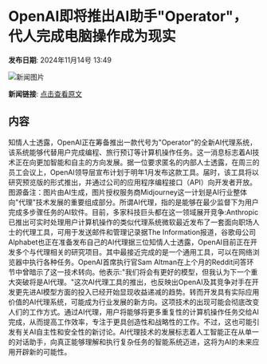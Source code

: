 # OpenAI即将推出AI助手"Operator"，代人完成电脑操作成为现实

**发布日期**: 2024年11月14号 13:49

![新闻图片](https://pic.chinaz.com/picmap/202311281038503909_6.jpg)

**新闻链接**: [点击查看原文](https://www.aibase.com/zh/news/13234)

## 内容

知情人士透露，OpenAI正在筹备推出一款代号为"Operator"的全新AI代理系统，该系统能够代替用户完成编程、旅行预订等计算机操作任务。这一消息标志着AI技术正在向更加智能和自主的方向发展。据一位要求匿名的内部人士透露，在周三的员工会议上，OpenAI领导层宣布计划于明年1月发布这款工具。届时，该工具将以研究预览版的形式推出，并通过公司的应用程序编程接口（API）向开发者开放。图源备注：图片由AI生成，图片授权服务商Midjourney这一计划是AI行业整体向"代理"技术发展的重要组成部分。所谓AI代理，指的是能够在最少监督下为用户完成多步骤任务的AI软件。目前，多家科技巨头都在这一领域展开竞争:Anthropic已推出可实时处理用户计算机操作的类似代理系统微软最近发布了一套面向职场人士的代理工具，可用于发送邮件和管理记录据The Information报道，谷歌母公司Alphabet也正在准备发布自己的AI代理据三位知情人士透露，OpenAI目前正在开发多个与代理相关的研究项目。其中最接近完成的是一个通用工具，可以在网络浏览器中执行各种任务。OpenAI首席执行官Sam Altman在上个月的Reddit问答环节中曾暗示了这一技术转向。他表示:"我们将会有更好的模型，但我认为下一个重大突破将是AI代理。"这次AI代理工具的推出，也反映出OpenAI及其竞争对手在开发更先进AI模型方面的投入已经开始显现收益递减的趋势。转而开发具有实际应用价值的AI代理系统，可能成为行业发展的新方向。这项技术的出现可能会彻底改变人们的工作方式。通过AI代理，用户将能够将更多重复性的计算机操作任务交给AI完成，从而提高工作效率，专注于更具创造性和战略性的工作。不过，这也可能引发有关AI自主性和安全性的新讨论。AI代理技术的发展标志着人工智能正在从单一的对话助手，向真正能够理解和执行复杂任务的智能系统迈进，这将为AI的未来应用开辟新的可能性。
